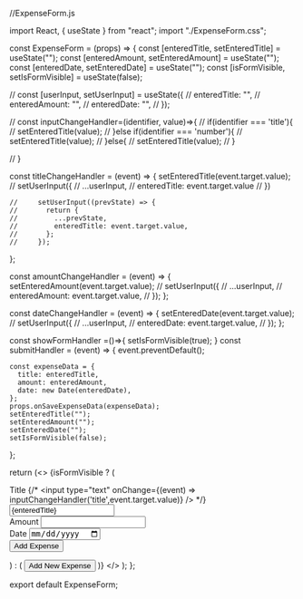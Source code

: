 //ExpenseForm.js

import React, { useState } from "react";
import "./ExpenseForm.css";

const ExpenseForm = (props) => {
  const [enteredTitle, setEnteredTitle] = useState("");
  const [enteredAmount, setEnteredAmount] = useState("");
  const [enteredDate, setEnteredDate] = useState("");
  const [isFormVisible, setIsFormVisible] = useState(false);

  //   const [userInput, setUserInput] = useState({
  //     enteredTitle: "",
  //     enteredAmount: "",
  //     enteredDate: "",
  //   });

  // const inputChangeHandler=(identifier, value)=>{
  //     if(identifier === 'title'){
  //         setEnteredTitle(value);
  //     }else if(identifier === 'number'){
  //         setEnteredTitle(value);
  //     }else{
  //         setEnteredTitle(value);
  //     }

  // }

  const titleChangeHandler = (event) => {
    setEnteredTitle(event.target.value);
    // setUserInput({
    //     ...userInput,
    //     enteredTitle: event.target.value
    // })

    //     setUserInput((prevState) => {
    //       return {
    //         ...prevState,
    //         enteredTitle: event.target.value,
    //       };
    //     });
  };

  const amountChangeHandler = (event) => {
    setEnteredAmount(event.target.value);
    //     setUserInput({
    //       ...userInput,
    //       enteredAmount: event.target.value,
    //     });
  };

  const dateChangeHandler = (event) => {
    setEnteredDate(event.target.value);
    //     setUserInput({
    //       ...userInput,
    //       enteredDate: event.target.value,
    //     });
  };

  const showFormHandler =()=>{
    setIsFormVisible(true);
  }
  const submitHandler = (event) => {
    event.preventDefault();

    const expenseData = {
      title: enteredTitle,
      amount: enteredAmount,
      date: new Date(enteredDate),
    };
    props.onSaveExpenseData(expenseData);
    setEnteredTitle("");
    setEnteredAmount("");
    setEnteredDate("");
    setIsFormVisible(false);
  };


  return (<>
    {isFormVisible ? (
      <form onSubmit={submitHandler}>
      <div className="new-expense__controls">
        <div className="new-expense__control">
          <label>Title</label>
          {/* <input type="text" onChange={(event) => inputChangeHandler('title',event.target.value)} /> */}
          <input
            type="text"
            value={enteredTitle}
            onChange={titleChangeHandler}
          />
        </div>
        <div className="new-expense__control">
          <label>Amount</label>
          <input
            type="number"
            value={enteredAmount}
            min="0.01"
            step="0.01"
            onChange={amountChangeHandler}
          />
        </div>
        <div className="new-expense__control">
          <label>Date</label>
          <input
            type="Date"
            value={enteredDate}
            min="2019-01-01"
            step="2022-12-21"
            onChange={dateChangeHandler}
          />
        </div>
        <div className="new-expense__actions">
          <button type="submit">Add Expense</button>
        </div>
      </div>
      </form>
      ) : (
        <button onClick={showFormHandler}>Add New Expense</button>
      )}
    </>
  );
};

export default ExpenseForm;
